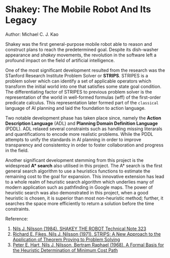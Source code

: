 # Shakey: The Mobile Robot And Its Legacy

Author: Michael C. J. Kao

Shakey was the first general-purpose mobile robot able to reason and construct plans to reach the predetermined goal. Despite its dish-washer appearance and *shakey* movements, the revolution in the software left a profound impact on the field of artificial intelligence.


One of the most significant development resulted from the research was the STanford Research Institute Problem Solver or **STRIPS**. STRIPES is a problem solver which can identify a set of applicable operators which transform the initial world into one that satisfies some state goal condition. The differentiating factor of STRIPES to previous problem solver is the representation of the world in well-formed formulas (wff) of the first-order predicate calculus. This representation later formed part of the `classical` language of AI planning and laid the foundation to action language.


Two notable development phase has taken place since, namely the **Action Description Language** (ADL) and **Planning Domain Definition Language** (PDDL). ADL relaxed several constraints such as handling missing literarals and quantifications to encode more realistic problems. While the PDDL attempts to unify the standards in AI planning in order to improve transparency and consistentcy in order to foster collaboration and progress in the field.

Another significant development stemming from this project is the widespread **A\* search** also utilised in this project. The A* search is the first general search algorithm to use a heuristics functions to estimate the remaining cost to the goal for expansion. This innovative extension has lead to a whole realm of heuristic search algorithm which underlies many of modern application such as pathfinding in Google maps. The power of heuristic search was also demonstrated in this project, when a good heuristic is chosen, it is superior than most non-heuristic method; further, it searches the space more efficiently to return a solution before the time constraints.




Reference:

1. [Nils J. Nilsson (1984). SHAKEY THE ROBOT Technical Note 323](http://www.cs.uml.edu/~holly/91.549/readings/629.pdf)
2. [Richard E. Fikes, Nils J. Nilsson (1971). STRIPS: A New Approach to the Application of Theorem Proving to Problem Solving](http://ai.stanford.edu/~nilsson/OnlinePubs-Nils/PublishedPapers/strips.pdf)
3. [Peter E. Hart, Nils J. Nilsson, Bertram Raphael (1968). A Formal Basis for the Heuristic Determination of Minimum Cost Path](http://ai.stanford.edu/~nilsson/OnlinePubs-Nils/PublishedPapers/astar.pdf)
